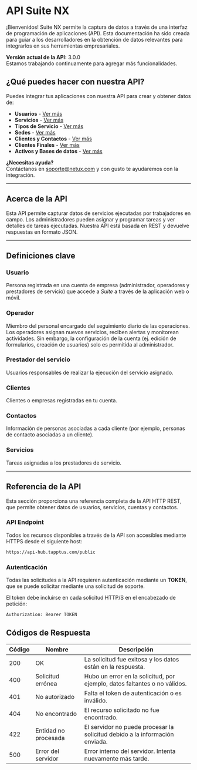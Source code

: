 # API Suite NX

¡Bienvenidos! Suite NX permite la captura de datos a través de una interfaz de programación de aplicaciones (API). Esta documentación ha sido creada para guiar a los desarrolladores en la obtención de datos relevantes para integrarlos en sus herramientas empresariales.

**Versión actual de la API:** 3.0.0  
Estamos trabajando continuamente para agregar más funcionalidades.

## ¿Qué puedes hacer con nuestra API?

Puedes integrar tus aplicaciones con nuestra API para crear y obtener datos de:

- **Usuarios** - [Ver más](/users/readme.md)
- **Servicios** - [Ver más](/services/readme.md)
- **Tipos de Servicio** - [Ver más](/service_types/readme.md)
- **Sedes** - [Ver más](/headquarters/readme.md)
- **Clientes y Contactos** - [Ver más](/customers/readme.md)
- **Clientes Finales** - [Ver más](/final_customers/readme.md)
- **Activos y Bases de datos** - [Ver más](/assets/readme.md)

**¿Necesitas ayuda?**  
Contáctanos en [soporte@netux.com](mailto:soporte@netux.com) y con gusto te ayudaremos con la integración.

---

## Acerca de la API

Esta API permite capturar datos de servicios ejecutadas por trabajadores en campo. Los administradores pueden asignar y programar tareas y ver detalles de tareas ejecutadas. Nuestra API está basada en REST y devuelve respuestas en formato JSON.

---

## Definiciones clave

### Usuario
Persona registrada en una cuenta de empresa (administrador, operadores y prestadores de servicio) que accede a *Suite* a través de la aplicación web o móvil.

### Operador
Miembro del personal encargado del seguimiento diario de las operaciones. Los operadores asignan nuevos servicios, reciben alertas y monitorean actividades. Sin embargo, la configuración de la cuenta (ej. edición de formularios, creación de usuarios) solo es permitida al administrador.

### Prestador del servicio
Usuarios responsables de realizar la ejecución del servicio asignado.

### Clientes
Clientes o empresas registradas en tu cuenta.

### Contactos
Información de personas asociadas a cada cliente (por ejemplo, personas de contacto asociadas a un cliente).

### Servicios
Tareas asignadas a los prestadores de servicio.


---

## Referencia de la API

Esta sección proporciona una referencia completa de la API HTTP REST, que permite obtener datos de usuarios, servicios, cuentas y contactos.

### API Endpoint

Todos los recursos disponibles a través de la API son accesibles mediante HTTPS desde el siguiente host:

```bash
https://api-hub.tapptus.com/public
```

### Autenticación

Todas las solicitudes a la API requieren autenticación mediante un **TOKEN**, que se puede solicitar mediante una solicitud de soporte.

El token debe incluirse en cada solicitud HTTP/S en el encabezado de petición:

```bash
Authorization: Bearer TOKEN
```

## Códigos de Respuesta

| Código | Nombre                  | Descripción                                                                 |
|--------|-------------------------|-----------------------------------------------------------------------------|
| 200    | OK                      | La solicitud fue exitosa y los datos están en la respuesta.                  |
| 400    | Solicitud errónea        | Hubo un error en la solicitud, por ejemplo, datos faltantes o no válidos.    |
| 401    | No autorizado            | Falta el token de autenticación o es inválido.                               |
| 404    | No encontrado            | El recurso solicitado no fue encontrado.                                     |
| 422    | Entidad no procesada    | El servidor no puede procesar la solicitud debido a la información enviada.  |
| 500    | Error del servidor       | Error interno del servidor. Intenta nuevamente más tarde.                    |


